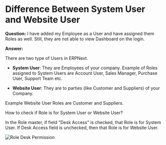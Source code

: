 <!-- add-breadcrumbs -->
# Difference Between System User and Website User

**Question:** I have added my Employee as a User and have assigned them Roles as well. Still, they are not able to view Dashboard on the login.

**Answer:**

There are two type of Users in ERPNext.

* **System User**: They are Employees of your company. Example of Roles assigned to System Users are Account User, Sales Manager, Purchase User, Support Team etc.

* **Website User**: They are to parties (like Customer and Suppliers) of your Company. 

Example Website User Roles are Customer and Suppliers.

How to check if Role is for System User or Website User?

In the Role master, if field "Desk Access" is checked, that Role is for System User. If Desk Access field is unchecked, then that Role is for Website User.

<img alt="Role Desk Permission" class="screenshot" src="{{docs_base_url}}/assets/img/articles/role-deskperm.png">